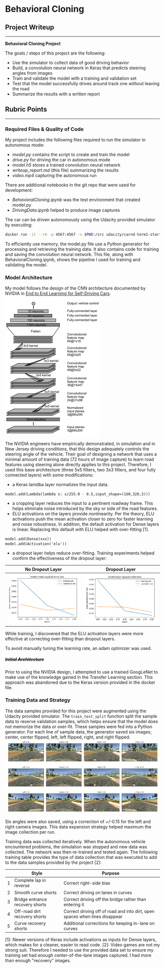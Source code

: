# **Behavioral Cloning**

## Project Writeup

---

**Behavioral Cloning Project**

The goals / steps of this project are the following:
* Use the simulator to collect data of good driving behavior
* Build, a convolution neural network in Keras that predicts steering angles from images
* Train and validate the model with a training and validation set
* Test that the model successfully drives around track one without leaving the road
* Summarize the results with a written report


[//]: # (Image References)

[image1]: ./examples/NVIDIAArch.png "NVIDIA CNN"
[image2]: ./examples/SampleData.png "Sample Data"
[image3]: ./examples/NoDropout.png "No Dropout Layer"
[image4]: ./examples/Dropout.png "Dropout Layer"
[image5]: ./examples/placeholder_small.png "Recovery Image"
[image6]: ./examples/placeholder_small.png "Normal Image"
[image7]: ./examples/placeholder_small.png "Flipped Image"

## Rubric Points

---
### Required Files & Quality of Code

My project includes the following files required to run the simulator in autonomous mode:
* _model.py_ contains the script to create and train the model
* _drive.py_ for driving the car in autonomous mode
* _model.h5_ stores a trained convolution neural network
* _writeup_report.md_ (this file) summarizing the results
* _video.mp4_ capturing the autonomous run

There are additional notebooks in the git repo that were used for development:
* _BehavioralCloning.ipynb_ was the test environment that created model.py
* _DrivingData.ipynb_ helped to produce image captures


The car can be driven autonomously using the Udacity provided simulator by executing:
```sh
docker run -it --rm -p 4567:4567 -v $PWD:/src udacity/carnd-term1-starter-kit python drive.py model.h5
```

To efficiently use memory, the model.py file use a Python generator for processing and retrieving the training data.  It also contains code for training and saving the convolution neural network.  This file, along with BehavioralCloning.ipynb, shows the pipeline I used for training and validating the model.

### Model Architecture

My model follows the design of the CNN architecture documented by NVIDIA in [End to End Learning for Self-Driving Cars](http://images.nvidia.com/content/tegra/automotive/images/2016/solutions/pdf/end-to-end-dl-using-px.pdf).
![image1]

The NVIDIA engineers have empirically demonstrated, in simulation and in New Jersey driving conditions, that this design adequately controls the steering angle of the vehicle.  Their goal of designing a network that uses a minimal amount of training data (72 hours of image capture) to learn road features using steering alone directly applies to this project.  Therefore, I used this base architecture (three 5x5 filters, two 3x3 filters, and four fully connected layers) with some modifications:
* a Keras lamdba layer normalizes the input data.
```
model.add(Lambda(lambda x: x/255.0 - 0.5,input_shape=(160,320,3)))
```
* a cropping layer reduces the input to a pertinent roadway frame.  This helps eliminate noise introduced by the sky or side of the road features.
* ELU activations on the layers provide nonlinearity.  Per the theory, ELU activations push the mean activation closer to zero for faster learning and noise robustness.  In addition, the default activation for Dense layers is linear.  Replacing this default with ELU helped with over-fitting [1].
```
model.add(Dense(xxx))
model.add(Activation('elu'))
```
* a dropout layer helps reduce over-fitting.  Training experiments helped confirm the effectiveness of the dropout layer:

| No Dropout Layer | Dropout Layer |
|---------|---------|
| ![image3] | ![image4] |

While training, I discovered that the ELU activation layers were more effective at correcting over-fitting than dropout layers.

To avoid manually tuning the learning rate, an adam optimizer was used.

##### ~~Initial Architecture~~
Prior to using the NVIDIA design, I attempted to use a trained GoogLeNet to make use of the knowledge gained in the Transfer Learning section.  This approach was abandoned due to the Keras version provided in the docker file.

### Training Data and Strategy

The data samples provided for this project were augmented using the Udacity provided simulator.  The `train_test_split` function split the sample data to reserve validation samples, which helps ensure that the model does not memorize the data or over-fit.  These samples were fed into a Python generator.  For each line of sample data, the generator saved six images; center, center flipped, left, left flipped, right, and right flipped.
![image2]

Six angles were also saved, using a correction of +/-0.15 for the left and right camera images.  This data expansion strategy helped maximum the image collection per run.

Training data was collected iteratively.  When the autonomous vehicle encountered problems, the simulation was stopped and new data was collected.  The network was then re-trained and tested again.  The following training table provides the type of data collection that was executed to add to the data samples provided by the project [2]:

| | Style | Purpose |
|--|-------|---------|
| 1 | Complete lap in reverse | Correct right-side bias |
| 2 | Smooth curve shorts | Correct driving on lanes in curves |
| 3 | Bridge entrance recovery shorts | Correct driving off the bridge rather than entering it |
| 4 | Off-road dirt recovery shorts | Correct driving off of road and into dirt, open spaces when lines disappear |
| 5 | Curve recovery shorts | Additional corrections for keeping in-lane on curves |


[1]: Newer versions of Keras include activations as inputs for Dense layers, which makes for a cleaner, easier to read code.
[2]: Video games are not my strong suit.  Therefore I needed to use the provided data set to ensure my training set had enough center-of-the-lane images captured.  I had more than enough "recovery" images.